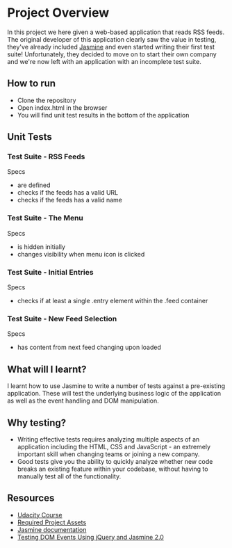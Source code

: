 # Project Overview

In this project we here given a web-based application that reads RSS feeds. The original developer of this application clearly saw the value in testing, they've already included [Jasmine](http://jasmine.github.io/) and even started writing their first test suite! Unfortunately, they decided to move on to start their own company and we're now left with an application with an incomplete test suite.

## How to run
* Clone the repository
* Open index.html in the browser
* You will find unit test results in the bottom of the application

## Unit Tests

### Test Suite - RSS Feeds
Specs
- are defined
- checks if the feeds has a valid URL
- checks if the feeds has a valid name

### Test Suite - The Menu
Specs
- is hidden initially
- changes visibility when menu icon is clicked

### Test Suite - Initial Entries
Specs
- checks if at least a single .entry element within the .feed container

### Test Suite - New Feed Selection
Specs
- has content from next feed changing upon loaded


## What will I learnt?

I learnt how to use Jasmine to write a number of tests against a pre-existing application. These will test the underlying business logic of the application as well as the event handling and DOM manipulation.


## Why testing?

* Writing effective tests requires analyzing multiple aspects of an application including the HTML, CSS and JavaScript - an extremely important skill when changing teams or joining a new company.
* Good tests give you the ability to quickly analyze whether new code breaks an existing feature within your codebase, without having to manually test all of the functionality.

## Resources
* [Udacity Course](https://www.udacity.com/course/ud549)
* [Required Project Assets](http://github.com/udacity/frontend-nanodegree-feedreader)
* [Jasmine documentation](http://jasmine.github.io/)
* [Testing DOM Events Using jQuery and Jasmine 2.0](http://www.htmlgoodies.com/beyond/javascript/js-ref/testing-dom-events-using-jquery-and-jasmine-2.0.html)
